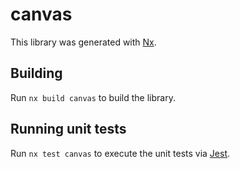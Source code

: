 # canvas

This library was generated with [Nx](https://nx.dev).

## Building

Run `nx build canvas` to build the library.

## Running unit tests

Run `nx test canvas` to execute the unit tests via [Jest](https://jestjs.io).
